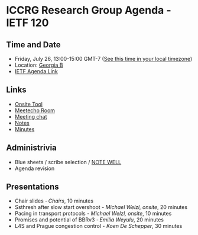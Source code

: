# ICCRG Research Group Agenda - IETF 120

## Time and Date

* Friday, July 26, 13:00-15:00 GMT-7 ([See this time in your local timezone](https://www.timeanddate.com/worldclock/fixedtime.html?msg=ICCRG+at+IETF+120&iso=20240726T13&p1=256&ah=2))
* Location: [Georgia B](https://datatracker.ietf.org/meeting/120/floor-plan?room=georgia-b)
* [IETF Agenda Link](https://datatracker.ietf.org/meeting/120/agenda/?show=iccrg)

## Links

* [Onsite Tool](https://meetings.conf.meetecho.com/onsite120/?group=iccrg&short=iccrg&item=1)
* [Meetecho Room](https://meetings.conf.meetecho.com/ietf120/?group=iccrg&short=iccrg&item=1)
* [Meeting chat](https://zulip.ietf.org/#narrow/stream/iccrg)
* [Notes](https://notes.ietf.org/notes-ietf-120-iccrg) 
* [Minutes](https://datatracker.ietf.org/doc/minutes-120-iccrg/)

## Administrivia

* Blue sheets / scribe selection / [NOTE WELL](https://www.irtf.org/policies/irtf-note-well-2021-05.pdf) 
* Agenda revision

## Presentations

- Chair slides - _Chairs_, 10 minutes
- Ssthresh after slow start overshoot - _Michael Welzl, onsite_, 20 minutes
- Pacing in transport protocols - _Michael Welzl, onsite_, 10 minutes
- Promises and potential of BBRv3 - _Emilia Weyulu_, 20 minutes
- L4S and Prague congestion control - _Koen De Schepper_, 30 minutes
